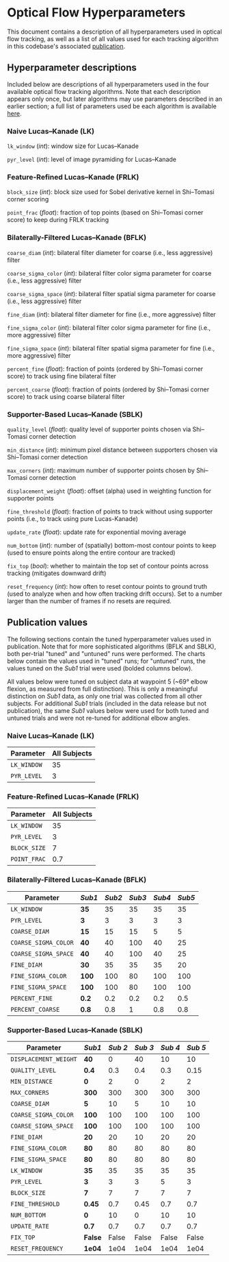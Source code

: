 # Optical Flow Hyperparameters

This document contains a description of all hyperparameters used in optical flow tracking, as well as a list of all values used for each tracking algorithm in this codebase's associated [publication](https://people.eecs.berkeley.edu/~lhallock/publication/hallock2020biorob/).

## Hyperparameter descriptions

Included below are descriptions of all hyperparameters used in the four available optical flow tracking algorithms. Note that each description appears only once, but later algorithms may use parameters described in an earlier section; a full list of parameters used be each algorithm is available [here](#publication-values).

### Naive Lucas&ndash;Kanade (LK)

`lk_window` (*int*): window size for Lucas&ndash;Kanade

`pyr_level` (*int*): level of image pyramiding for Lucas&ndash;Kanade

### Feature-Refined Lucas&ndash;Kanade (FRLK)

`block_size` (*int*): block size used for Sobel derivative kernel in Shi&ndash;Tomasi corner scoring

`point_frac` (*float*): fraction of top points (based on Shi&ndash;Tomasi corner score) to keep during FRLK tracking

### Bilaterally-Filtered Lucas&ndash;Kanade (BFLK)

`coarse_diam` (*int*): bilateral filter diameter for coarse (i.e., less aggressive) filter

`coarse_sigma_color` (*int*): bilateral filter color sigma parameter for coarse (i.e., less aggressive) filter

`coarse_sigma_space` (*int*): bilateral filter spatial sigma parameter for coarse (i.e., less aggressive) filter

`fine_diam` (*int*): bilateral filter diameter for fine (i.e., more aggressive) filter

`fine_sigma_color` (*int*): bilateral filter color sigma parameter for fine (i.e., more aggressive) filter

`fine_sigma_space` (*int*): bilateral filter spatial sigma parameter for fine (i.e., more aggressive) filter

`percent_fine` (*float*): fraction of points (ordered by Shi&ndash;Tomasi corner score) to track using fine bilateral filter

`percent_coarse` (*float*): fraction of points (ordered by Shi&ndash;Tomasi corner score) to track using coarse bilateral filter

### Supporter-Based Lucas&ndash;Kanade (SBLK)
`quality_level` (*float*): quality level of supporter points chosen via Shi&ndash;Tomasi corner detection

`min_distance` (*int*): minimum pixel distance between supporters chosen via Shi&ndash;Tomasi corner detection

`max_corners` (*int*): maximum number of supporter points chosen by Shi&ndash;Tomasi corner detection

`displacement_weight` (*float*): offset (alpha) used in weighting function for supporter points

`fine_threshold` (*float*): fraction of points to track without using supporter points (i.e., to track using pure Lucas-Kanade)

`update_rate` (*float*): update rate for exponential moving average

`num_bottom` (*int*): number of (spatially) bottom-most contour points to keep (used to ensure points along the entire contour are tracked)

`fix_top` (*bool*): whether to maintain the top set of contour points across tracking (mitigates downward drift)

`reset_frequency` (*int*): how often to reset contour points to ground truth (used to analyze when and how often tracking drift occurs). Set to a number larger    than the number of frames if no resets are required. 

## Publication values

The following sections contain the tuned hyperparameter values used in publication. Note that for more sophisticated algorithms (BFLK and SBLK), both per-trial "tuned" and "untuned" runs were performed. The charts below contain the values used in "tuned" runs; for "untuned" runs, the values tuned on the *Sub1* trial were used (bolded columns below).

All values below were tuned on subject data at waypoint 5 (~69&deg; elbow flexion, as measured from full distinction). This is only a meaningful distinction on *Sub1* data, as only one trial was collected from all other subjects. For additional *Sub1* trials (included in the data release but not publication), the same *Sub1* values below were used for both tuned and untuned trials and were not re-tuned for additional elbow angles.

### Naive Lucas&ndash;Kanade (LK)

| **Parameter** | **All Subjects** |
|---------------|------------------|
| `LK_WINDOW`   | 35               |
| `PYR_LEVEL`   | 3                |

### Feature-Refined Lucas&ndash;Kanade (FRLK)

| **Parameter** | **All Subjects** |
|---------------|------------------|
| `LK_WINDOW`   | 35               |
| `PYR_LEVEL`   | 3                |
| `BLOCK_SIZE`  | 7                |
| `POINT_FRAC`  | 0.7              |

### Bilaterally-Filtered Lucas&ndash;Kanade (BFLK)

| **Parameter**        | ***Sub1*** | ***Sub2*** | ***Sub3*** | ***Sub4*** | ***Sub5*** |
|----------------------|------------|------------|------------|------------|------------|
| `LK_WINDOW`          | **35**     | 35         | 35         | 35         | 35         |
| `PYR_LEVEL`          | **3**      | 3          | 3          | 3          | 3          |
| `COARSE_DIAM`        | **15**     | 15         | 15         | 5          | 5          |
| `COARSE_SIGMA_COLOR` | **40**     | 40         | 100        | 40         | 25         |
| `COARSE_SIGMA_SPACE` | **40**     | 40         | 100        | 40         | 25         |
| `FINE_DIAM`          | **30**     | 35         | 35         | 35         | 20         |
| `FINE_SIGMA_COLOR`   | **100**    | 100        | 80         | 100        | 100        |
| `FINE_SIGMA_SPACE`   | **100**    | 100        | 80         | 100        | 100        |
| `PERCENT_FINE`       | **0.2**    | 0.2        | 0.2        | 0.2        | 0.5        |
| `PERCENT_COARSE`     | **0.8**    | 0.8        | 1          | 0.8        | 0.8        |

### Supporter-Based Lucas&ndash;Kanade (SBLK)

| **Parameter**         | ***Sub1*** | ***Sub 2*** | ***Sub 3*** | ***Sub 4*** | ***Sub 5*** |
|-----------------------|------------|-------------|-------------|-------------|-------------|
| `DISPLACEMENT_WEIGHT` | **40**     | 0           | 40          | 10          | 10          |
| `QUALITY_LEVEL`       | **0.4**    | 0.3         | 0.4         | 0.3         | 0.15        |
| `MIN_DISTANCE`        | **0**      | 2           | 0           | 2           | 2           |
| `MAX_CORNERS`         | **300**    | 300         | 300         | 300         | 300         |
| `COARSE_DIAM`         | **5**      | 10          | 5           | 10          | 10          |
| `COARSE_SIGMA_COLOR`  | **100**    | 100         | 100         | 100         | 100         |
| `COARSE_SIGMA_SPACE`  | **100**    | 100         | 100         | 100         | 100         |
| `FINE_DIAM`           | **20**     | 20          | 10          | 20          | 20          |
| `FINE_SIGMA_COLOR`    | **80**     | 80          | 80          | 80          | 80          |
| `FINE_SIGMA_SPACE`    | **80**     | 80          | 80          | 80          | 80          |
| `LK_WINDOW`           | **35**     | 35          | 35          | 35          | 35          |
| `PYR_LEVEL`           | **3**      | 3           | 3           | 5           | 3           |
| `BLOCK_SIZE`          | **7**      | 7           | 7           | 7           | 7           |
| `FINE_THRESHOLD`      | **0.45**   | 0.7         | 0.45        | 0.7         | 0.7         |
| `NUM_BOTTOM`          | **0**      | 10          | 0           | 10          | 10           |
| `UPDATE_RATE`         | **0.7**    | 0.7         | 0.7         | 0.7         | 0.7         |
| `FIX_TOP`             | **False**  | False       | False       | False       | False       |
| `RESET_FREQUENCY`     | **1e04**   | 1e04        | 1e04        | 1e04        | 1e04        |



